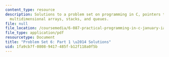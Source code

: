 ```yaml
---
content_type: resource
description: Solutions to a problem set on programming in C, pointers to pointers,
  multidimensional arrays, stacks, and queues.
file: null
file_location: /coursemedia/6-087-practical-programming-in-c-january-iap-2010/1fa9cb7f08089417485fb12f118a0f5b_MIT6_087IAP10_assn06a_sol.pdf
file_type: application/pdf
resourcetype: Document
title: "Problem Set 6: Part 1 \u2014 Solutions"
uid: 1fa9cb7f-0808-9417-485f-b12f118a0f5b
---
```

